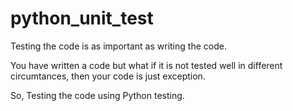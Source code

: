 # python_unit_test

Testing the code is as important as writing the code.

You have written a code but what if it is not tested well in different circumtances, then your code is just exception. 

So, Testing the code using Python testing.


